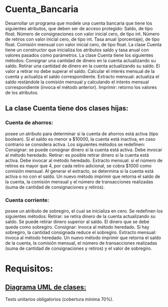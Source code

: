 # Cuenta_Bancaria

Desarrollar un programa que modele una cuenta bancaria que tiene los siguientes atributos, que deben ser de acceso protegido:
Saldo, de tipo float.
Número de consignaciones con valor inicial cero, de tipo int.
Número de retiros con valor inicial cero, de tipo int.
Tasa anual (porcentaje), de tipo float.
Comisión mensual con valor inicial cero, de tipo float.
La clase Cuenta tiene un constructor que inicializa los atributos saldo y tasa anual con valores pasados como parámetros. La clase Cuenta tiene los siguientes métodos:
Consignar una cantidad de dinero en la cuenta actualizando su saldo.
Retirar una cantidad de dinero en la cuenta actualizando su saldo. El valor a retirar no debe superar el saldo.
Calcular el interés mensual de la cuenta y actualiza el saldo correspondiente.
Extracto mensual: actualiza el saldo restándole la comisión mensual y calculando el interés mensual correspondiente (invoca el método anterior).
Imprimir: retorno los valores de los atributos.
## La clase Cuenta tiene dos clases hijas:

### Cuenta de ahorros:
posee un atributo para determinar si la cuenta de ahorros está activa (tipo boolean). Si el saldo es menor a $10000, la cuenta está inactiva, en caso contrario se considera activa. Los siguientes métodos se redefinen:
Consignar: se puede consignar dinero si la cuenta está activa. Debe invocar al método heredado.
Retirar: es posible retirar dinero si la cuenta está activa. Debe invocar al método heredado.
Extracto mensual: si el número de retiros es mayor que 4, por cada retiro adicional, se cobra $1000 como comisión mensual. Al generar el extracto, se determina si la cuenta está activa o no con el saldo.
Un nuevo método imprimir que retorna el saldo de la cuenta, la comisión mensual y el número de transacciones realizadas (suma de cantidad de consignaciones y retiros).
### Cuenta corriente:
posee un atributo de sobregiro, el cual se inicializa en cero. Se redefinen los siguientes métodos:
Retirar: se retira dinero de la cuenta actualizando su saldo. Se puede retirar dinero superior al saldo. El dinero que se debe queda como sobregiro.
Consignar: invoca al método heredado. Si hay sobregiro, la cantidad consignada reduce el sobregiro.
Extracto mensual: invoca al método heredado.
Un nuevo método imprimir que retorna el saldo de la cuenta, la comisión mensual, el número de transacciones realizadas (suma de cantidad de consignaciones y retiros) y el valor de sobregiro.
# Requisitos:
## [Diagrama UML de clases:](https://app.diagrams.net/#Wda5cb3d709504746%2FDA5CB3D709504746!19528#%7B%22pageId%22%3A%22C5RBs43oDa-KdzZeNtuy%22%7D)

Tests unitarios obligatorios (cobertura mínima 70%).